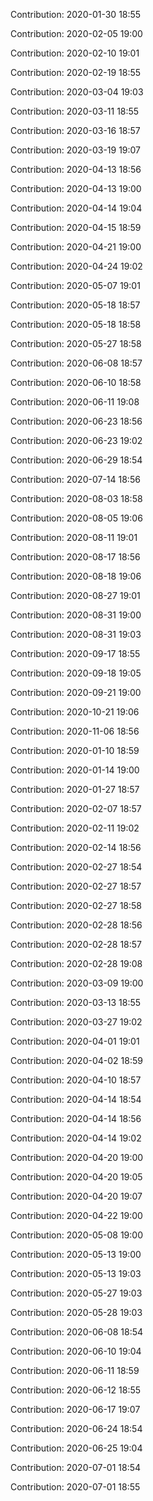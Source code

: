 Contribution: 2020-01-30 18:55

Contribution: 2020-02-05 19:00

Contribution: 2020-02-10 19:01

Contribution: 2020-02-19 18:55

Contribution: 2020-03-04 19:03

Contribution: 2020-03-11 18:55

Contribution: 2020-03-16 18:57

Contribution: 2020-03-19 19:07

Contribution: 2020-04-13 18:56

Contribution: 2020-04-13 19:00

Contribution: 2020-04-14 19:04

Contribution: 2020-04-15 18:59

Contribution: 2020-04-21 19:00

Contribution: 2020-04-24 19:02

Contribution: 2020-05-07 19:01

Contribution: 2020-05-18 18:57

Contribution: 2020-05-18 18:58

Contribution: 2020-05-27 18:58

Contribution: 2020-06-08 18:57

Contribution: 2020-06-10 18:58

Contribution: 2020-06-11 19:08

Contribution: 2020-06-23 18:56

Contribution: 2020-06-23 19:02

Contribution: 2020-06-29 18:54

Contribution: 2020-07-14 18:56

Contribution: 2020-08-03 18:58

Contribution: 2020-08-05 19:06

Contribution: 2020-08-11 19:01

Contribution: 2020-08-17 18:56

Contribution: 2020-08-18 19:06

Contribution: 2020-08-27 19:01

Contribution: 2020-08-31 19:00

Contribution: 2020-08-31 19:03

Contribution: 2020-09-17 18:55

Contribution: 2020-09-18 19:05

Contribution: 2020-09-21 19:00

Contribution: 2020-10-21 19:06

Contribution: 2020-11-06 18:56

Contribution: 2020-01-10 18:59

Contribution: 2020-01-14 19:00

Contribution: 2020-01-27 18:57

Contribution: 2020-02-07 18:57

Contribution: 2020-02-11 19:02

Contribution: 2020-02-14 18:56

Contribution: 2020-02-27 18:54

Contribution: 2020-02-27 18:57

Contribution: 2020-02-27 18:58

Contribution: 2020-02-28 18:56

Contribution: 2020-02-28 18:57

Contribution: 2020-02-28 19:08

Contribution: 2020-03-09 19:00

Contribution: 2020-03-13 18:55

Contribution: 2020-03-27 19:02

Contribution: 2020-04-01 19:01

Contribution: 2020-04-02 18:59

Contribution: 2020-04-10 18:57

Contribution: 2020-04-14 18:54

Contribution: 2020-04-14 18:56

Contribution: 2020-04-14 19:02

Contribution: 2020-04-20 19:00

Contribution: 2020-04-20 19:05

Contribution: 2020-04-20 19:07

Contribution: 2020-04-22 19:00

Contribution: 2020-05-08 19:00

Contribution: 2020-05-13 19:00

Contribution: 2020-05-13 19:03

Contribution: 2020-05-27 19:03

Contribution: 2020-05-28 19:03

Contribution: 2020-06-08 18:54

Contribution: 2020-06-10 19:04

Contribution: 2020-06-11 18:59

Contribution: 2020-06-12 18:55

Contribution: 2020-06-17 19:07

Contribution: 2020-06-24 18:54

Contribution: 2020-06-25 19:04

Contribution: 2020-07-01 18:54

Contribution: 2020-07-01 18:55


